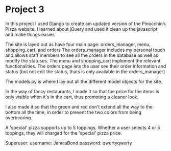 # Project 3

In this project I used Django to create am updated version of the Pinocchio’s Pizza website.
I learned about jQuery and used it clean up the javascript and make things easier.

The site is layed out as have four main page: orders_manager, menu, shopping_cart, and orders
The orders_manager includes my personal touch and allows staff members to see all the orders in the database as well as modify the statuses.
The menu and shopping_cart implement the relevant functionalities.
The orders page lets the user see their order information and status (but not edit the status, thats is only available in the orders_manager)

The models.py is where I lay out all the different model objects for the site.

In the way of fancy restaurants, I made it so that the price for the items is only visible when it's in the cart, thus promoting a cleaner look.

I also made it so that the green and red don't extend all the way to the bottom all the time, in order to prevent the two colors from being overbearing.

A 'special' pizza supports up to 5 toppings.  Whether a user selects 4 or 5 toppings, they will charged for the 'special' pizza price.

Superuser:
username: JamesBond
password: qwertyqwerty
